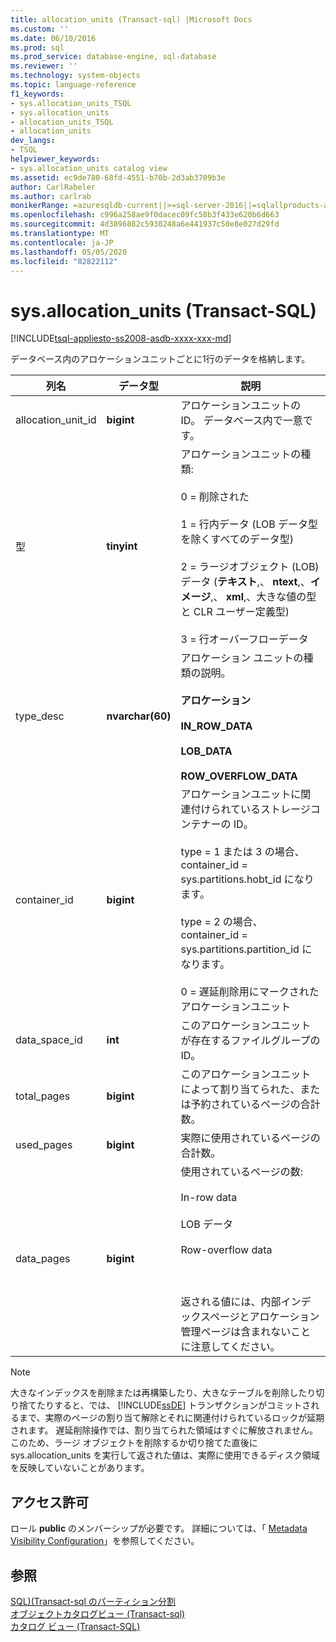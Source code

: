 ```yaml
---
title: allocation_units (Transact-sql) |Microsoft Docs
ms.custom: ''
ms.date: 06/10/2016
ms.prod: sql
ms.prod_service: database-engine, sql-database
ms.reviewer: ''
ms.technology: system-objects
ms.topic: language-reference
f1_keywords:
- sys.allocation_units_TSQL
- sys.allocation_units
- allocation_units_TSQL
- allocation_units
dev_langs:
- TSQL
helpviewer_keywords:
- sys.allocation_units catalog view
ms.assetid: ec9de780-68fd-4551-b70b-2d3ab3709b3e
author: CarlRabeler
ms.author: carlrab
monikerRange: =azuresqldb-current||>=sql-server-2016||=sqlallproducts-allversions||>=sql-server-linux-2017||=azuresqldb-mi-current
ms.openlocfilehash: c996a258ae9f0dacec09fc58b3f433e620b6d663
ms.sourcegitcommit: 4d3896882c5930248a6e441937c50e8e027d29fd
ms.translationtype: MT
ms.contentlocale: ja-JP
ms.lasthandoff: 05/05/2020
ms.locfileid: "82822112"
---
```

# <a name="sysallocation_units-transact-sql"></a>sys.allocation_units (Transact-SQL)
[!INCLUDE[tsql-appliesto-ss2008-asdb-xxxx-xxx-md](../../includes/tsql-appliesto-ss2008-asdb-xxxx-xxx-md.md)]

  データベース内のアロケーションユニットごとに1行のデータを格納します。  
  
|列名|データ型|説明|  
|-----------------|---------------|-----------------|  
|allocation_unit_id|**bigint**|アロケーションユニットの ID。 データベース内で一意です。|  
|型|**tinyint**|アロケーションユニットの種類:<br /><br /> 0 = 削除された<br /><br /> 1 = 行内データ (LOB データ型を除くすべてのデータ型)<br /><br /> 2 = ラージオブジェクト (LOB) データ (**テキスト**,、 **ntext**,、**イメージ**,、 **xml**,、大きな値の型と CLR ユーザー定義型)<br /><br /> 3 = 行オーバーフローデータ|  
|type_desc|**nvarchar(60)**|アロケーション ユニットの種類の説明。<br /><br /> **アロケーション**<br /><br /> **IN_ROW_DATA**<br /><br /> **LOB_DATA**<br /><br /> **ROW_OVERFLOW_DATA**|  
|container_id|**bigint**|アロケーションユニットに関連付けられているストレージコンテナーの ID。<br /><br /> type = 1 または 3 の場合、container_id = sys.partitions.hobt_id になります。<br /><br /> type = 2 の場合、container_id = sys.partitions.partition_id になります。<br /><br /> 0 = 遅延削除用にマークされたアロケーションユニット|  
|data_space_id|**int**|このアロケーションユニットが存在するファイルグループの ID。|  
|total_pages|**bigint**|このアロケーションユニットによって割り当てられた、または予約されているページの合計数。|  
|used_pages|**bigint**|実際に使用されているページの合計数。|  
|data_pages|**bigint**|使用されているページの数:<br /><br /> In-row data<br /><br /> LOB データ<br /><br /> Row-overflow data<br /><br /> <br /><br /> 返される値には、内部インデックスページとアロケーション管理ページは含まれないことに注意してください。|  
  
> [!NOTE]  
>  大きなインデックスを削除または再構築したり、大きなテーブルを削除したり切り捨てたりすると、では、 [!INCLUDE[ssDE](../../includes/ssde-md.md)] トランザクションがコミットされるまで、実際のページの割り当て解除とそれに関連付けられているロックが延期されます。 遅延削除操作では、割り当てられた領域はすぐに解放されません。 このため、ラージ オブジェクトを削除するか切り捨てた直後に sys.allocation_units を実行して返された値は、実際に使用できるディスク領域を反映していないことがあります。  
  
## <a name="permissions"></a>アクセス許可  
 ロール **public** のメンバーシップが必要です。  詳細については、「 [Metadata Visibility Configuration](../../relational-databases/security/metadata-visibility-configuration.md)」を参照してください。  
  
## <a name="see-also"></a>参照  
 [SQL&#41;&#40;Transact-sql のパーティション分割](../../relational-databases/system-catalog-views/sys-partitions-transact-sql.md)   
 [オブジェクトカタログビュー &#40;Transact-sql&#41;](../../relational-databases/system-catalog-views/object-catalog-views-transact-sql.md)   
 [カタログ ビュー &#40;Transact-SQL&#41;](../../relational-databases/system-catalog-views/catalog-views-transact-sql.md)  
  
  
